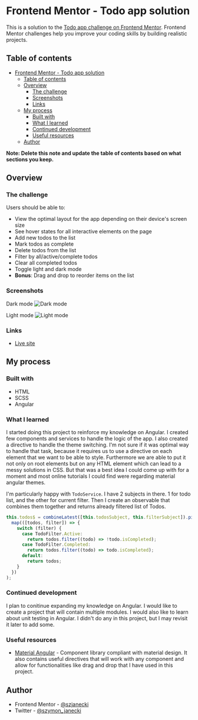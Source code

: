 # Frontend Mentor - Todo app solution

This is a solution to the [Todo app challenge on Frontend Mentor](https://www.frontendmentor.io/challenges/todo-app-Su1_KokOW). Frontend Mentor challenges help you improve your coding skills by building realistic projects.

## Table of contents

- [Frontend Mentor - Todo app solution](#frontend-mentor---todo-app-solution)
  - [Table of contents](#table-of-contents)
  - [Overview](#overview)
    - [The challenge](#the-challenge)
    - [Screenshots](#screenshots)
    - [Links](#links)
  - [My process](#my-process)
    - [Built with](#built-with)
    - [What I learned](#what-i-learned)
    - [Continued development](#continued-development)
    - [Useful resources](#useful-resources)
  - [Author](#author)

**Note: Delete this note and update the table of contents based on what sections you keep.**

## Overview

### The challenge

Users should be able to:

- View the optimal layout for the app depending on their device's screen size
- See hover states for all interactive elements on the page
- Add new todos to the list
- Mark todos as complete
- Delete todos from the list
- Filter by all/active/complete todos
- Clear all completed todos
- Toggle light and dark mode
- **Bonus**: Drag and drop to reorder items on the list

### Screenshots

Dark mode
![Dark mode](https://github.com/szjanecki/todoFrontendMentor/blob/master/Screenshots/Dark_mode.png)

Light mode
![Light mode](https://github.com/szjanecki/todoFrontendMentor/blob/master/Screenshots/Light_mode.png)

### Links

- [Live site](https://sj-todo-frontend-mentor.netlify.app)

## My process

### Built with

- HTML
- SCSS
- Angular

### What I learned

I started doing this project to reinforce my knowledge on Angular. I created few components and services to handle the logic of the app. I also created a directive to handle the theme switching. I'm not sure if it was optimal way to handle that task, because it requires us to use a directive on each element that we want to be able to style. Furthermore we are able to put it not only on root elements but on any HTML element which can lead to a messy solutions in CSS. But that was a best idea I could come up with for a moment and most online tutorials I could find were regarding material angular themes.

I'm particularly happy with `TodoService`. I have 2 subjects in there. 1 for todo list, and the other for current filter. Then I create an observable that combines them together and returns already filtered list of Todos.

```ts
this.todos$ = combineLatest([this.todosSubject, this.filterSubject]).pipe(
  map(([todos, filter]) => {
    switch (filter) {
      case TodoFilter.Active:
        return todos.filter((todo) => !todo.isCompleted);
      case TodoFilter.Completed:
        return todos.filter((todo) => todo.isCompleted);
      default:
        return todos;
    }
  })
);
```

### Continued development

I plan to conitinue expanding my knowledge on Angular. I would like to create a project that will contain multiple modules. I would also like to learn about unit testing in Angular. I didn't do any in this project, but I may revisit it later to add some.

### Useful resources

- [Material Angular](https://material.angular.io/) - Component library compliant with material design. It also contains useful directives that will work with any component and allow for functionalities like drag and drop that I have used in this project.

## Author

- Frontend Mentor - [@szjanecki](https://www.frontendmentor.io/profile/szjanecki)
- Twitter - [@szymon_janecki](https://twitter.com/szymon_janecki)
